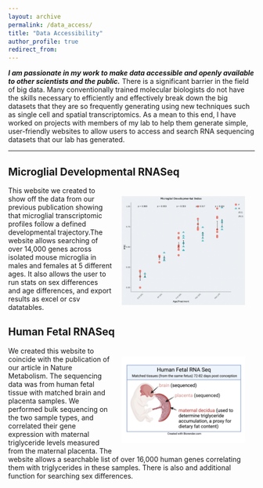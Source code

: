```yaml
---
layout: archive
permalink: /data_access/
title: "Data Accessibility"
author_profile: true
redirect_from: 
---
```


***I am passionate in my work to make data accessible and openly available to other scientists and the public.*** There is a significant barrier in the field of big data. Many conventionally trained molecular biologists do not have the skills necessary to efficiently and effectively break down the big datasets that they are so frequently generating using new techniques such as single cell and spatial transcriptomics. As a mean to this end, I have worked on projects with members of my lab to help them generate simple, user-friendly websites to allow users to access and search RNA sequencing datasets that our lab has generated.

---

## Microglial Developmental RNASeq 
<img style="float: right; max-width: 50%; padding: 20px" src="../images/microglia-seq.png">
This website we created to show off the data from our previous publication showing that microglial transcriptomic profiles follow a defined developmental trajectory.The website allows searching of over 14,000 genes across isolated mouse microglia in males and females at 5 different ages. It also allows the user to run stats on sex differences and age differences, and export results as excel or csv datatables.


## Human Fetal RNASeq 
<img style="float: right; max-width: 50%; padding: 20px" src="../images/human_fetal_rnaseq.png">
We created this website to coincide with the publication of our article in Nature Metabolism. The sequencing data was from human fetal tissue with matched brain and placenta samples. We performed bulk sequencing on the two sample types, and correlated their gene expression with maternal triglyceride levels measured from the maternal placenta. The website allows a searchable list of over 16,000 human genes correlating them with triglycerides in these samples. There is also and additional function for searching sex differences.


